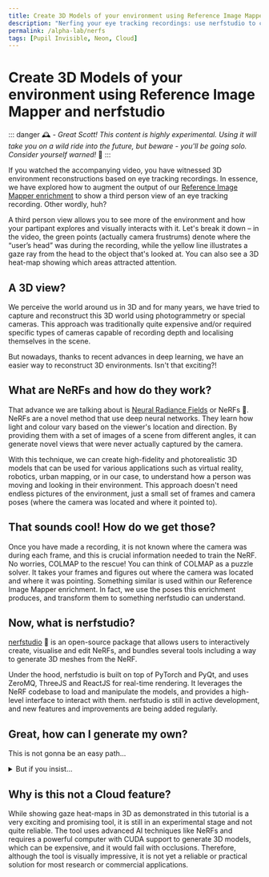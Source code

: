 ```yaml
---
title: Create 3D Models of your environment using Reference Image Mapper and nerfstudio
description: "Nerfing your eye tracking recordings: use nerfstudio to create 3D models of your environment and plot gaze in 3D."
permalink: /alpha-lab/nerfs
tags: [Pupil Invisible, Neon, Cloud]
---
```

<!-- <head> <script type="module" src="https://ajax.googleapis.com/ajax/libs/model-viewer/3.0.1/model-viewer.min.js"></script> </head> -->
# Create 3D Models of your environment using Reference Image Mapper and nerfstudio

<TagLinks />
<Youtube src="7W2DCkPfFLE"/>

::: danger
🕰️ - *Great Scott! This content is highly experimental. Using it will take you on a wild ride into the future, but beware - you'll be going solo. Consider yourself warned!* 🎢
:::

If you watched the accompanying video, you have witnessed 3D environment reconstructions based on eye tracking recordings. In essence, we have explored how to augment the output of our [Reference Image Mapper enrichment](/enrichments/reference-image-mapper/) to show a third person view of an eye tracking recording. Other wordly, huh?

A third person view allows you to see more of the environment and how your partipant explores and visually interacts with it. Let's break it down – in the video, the green points (actually camera frustrums) denote where the “user’s head” was during the recording, while the yellow line illustrates a gaze ray from the head to the object that's looked at. You can also see a 3D heat-map showing which areas attracted attention.

## A 3D view?

We perceive the world around us in 3D and for many years, we have tried to capture and reconstruct this 3D world using photogrammetry or special cameras. This approach was traditionally quite expensive and/or required specific types of cameras capable of recording depth and localising themselves in the scene.

But nowadays, thanks to recent advances in deep learning, we have an easier way to reconstruct 3D environments. Isn't that exciting?!

## What are NeRFs and how do they work?

That advance we are talking about is [Neural Radiance Fields](https://arxiv.org/pdf/2003.08934.pdf) or NeRFs 🔫. NeRFs are a novel method that use deep neural networks. They learn how light and colour vary based on the viewer's location and direction. By providing them with a set of images of a scene from different angles, it can generate novel views that were never actually captured by the camera.

With this technique, we can create high-fidelity and photorealistic 3D models that can be used for various applications such as virtual reality, robotics, urban mapping, or in our case, to understand how a person was moving and looking in their environment. This approach doesn't need endless pictures of the environment, just a small set of frames and camera poses (where the camera was located and where it pointed to).

## That sounds cool! How do we get those?

Once you have made a recording, it is not known where the camera was during each frame, and this is crucial information needed to train the NeRF. No worries, COLMAP to the rescue! You can think of COLMAP as a puzzle solver. It takes your frames and figures out where the camera was located and where it was pointing. Something similar is used within our Reference Image Mapper enrichment. In fact, we use the poses this enrichment produces, and transform them to something nerfstudio can understand.

## Now, what is nerfstudio?

[nerfstudio](https://docs.nerf.studio/en/latest/) 🚜 is an open-source package that allows users to interactively create, visualise and edit NeRFs, and bundles several tools including a way to generate 3D meshes from the NeRF.

Under the hood, nerfstudio is built on top of PyTorch and PyQt, and uses ZeroMQ, ThreeJS and ReactJS for real-time rendering. It leverages the NeRF codebase to load and manipulate the models, and provides a high-level interface to interact with them. nerfstudio is still in active development, and new features and improvements are being added regularly.

## Great, how can I generate my own?

This is not gonna be an easy path... 

<details>
    <summary>But if you insist...</summary><br>
<!-- This is collapsed   -->
    
### What you'll need

- A powerful computer with CUDA support (e.g. an Nvidia GPU) is a **must** for this to work
- A completed Reference Image Mapper enrichment (static environments work best here, like in the accompanying videos)
- Your computer needs to support [openGL](https://www.opengl.org/), which sadly excludes Macs.

### Get your development environment ready

Follow nerfstudio [installation guide](https://docs.nerf.studio/en/latest/quickstart/installation.html), to install the dependencies and nerfstudio from source. 
Alternatively, here is the basic code to create a [*conda*](https://anaconda.org/) environment that can run this:

Creating the CONDA environment and installing COLMAP:
```bash
conda create --name {ENV_NAME} python=3.8
conda activate {ENV_NAME}
conda install-c conda-forge colmap
pip install -U pip setuptools
```

Checkout which CUDA version you have and install the appropiate pytorch and torchvision wheels.

```bash 
pip install torch torchvision functorch --extra-index-url https://download.pytorch.org/whl/cu117
pip install git+https://github.com/NVlabs/tiny-cuda-nn/#subdirectory=bindings/torch
```

Installing further dependencies:

```bash
pip install glfw
pip install pyrr
pip install trimesh
pip install PyOpenGL
pip install PyOpenGL_accelerate
```

Cloning the mapping tool and installing it:

```bash
# Get gaze mapping repo
git clone https://github.com/pupil-labs/pyflux.git pyflux
cd pyflux
pip install -e .
```

Cloning the nerfstudio repository at 0.1.19, and intsalling it:
  
```bash
cd ..
git clone https://github.com/nerfstudio-project/nerfstudio.git nerfstudio_git #Clone it at 0.1.16
cd nerfstudio_git
git checkout 7ae2fce
pip install -e .
```

If everything went sucessfully, it will take you around 20 minutes to install everything.
    
### Generate a token
Now, you will need a developer token from Pupil Cloud, so click on your profile picture at the top right of the page, select "Account Settings" on the drop-down. On the left side panel click on the "Developer" section and "New Token".

Once showing, copy the token. Note that you won't be able to see it again, so please store it securely and if you ever doubt if you expose it, delete it and create a new one.

<!-- <div class="mb-4" style="display:flex;justify-content:center;">
  <v-img class="rounded" :src="require('../media/alpha-lab/generate-token.png')" 
  width="100%" 
  alt="Screenshot of Cloud Developer's page with tokens generated"
  title="Screenshot of Cloud Developer's page with tokens generated" />
</div> -->
<!-- TODO: UPDATE IMAGE -->
    
### Time to define your parameters

Navigate to your `pyflux` folder. Inside the `pyflux` repository folder you will find a `config.json` file where you can directly change the paths, IDs and token to your own. See the description below for a better understanding of each field.

```json
{
    "NERFSTUDIO_PATH": "/nerfstudio", # Path to your nerfstudio git clone
    "BASE_PATH": "/nerf_dir", # Path for a working directory, whichever you want
    "API_KEY": "XgZUjCbXbZwjg2v4JzCs6hbkygjsYWHTBSooXXXXXXXX", # API key from Pupil Cloud
    "WORKSPACE_ID": "f66d330c-1fa1-425d-938a-36be565XXXXX", 
    "PROJECT_ID": "29119766-3635-4f0f-af57-db0896dXXXXX",
    "ENRICHMENT_ID": "95882476-0a10-4d8e-9941-fe0f77eXXXXX",
    "EXPERIMENT_NAME": "building", # The experiment name of your choice
    "bbox": 2.3, # Bounding box size for nerfstudio
    "far_plane": 7.0 # Far plane clip for the OpenGL visualisation
}
```
    
### Time to run it.
    
With the conda environment active, the ids set on the config file and on the pyflux folder, we will run the following comands in the terminal:
    
`python prepare_enrichment.py`

This will download ALL recordings in the enrichment to `{BASE_PATH}/{EXPERIMENT_NAME}` that we defined on the JSON file. It will also prepare a set of frames to be used by NERF.
    
#### Time to "cherry pick" frames
    
It's time for some manual labour, so navigate to `{BASE_PATH}/{EXPERIMENT_NAME}/raw_frames` and remove all those frames where there is any occlusion, such as the Companion Device (phone) or body parts (like your hands). Otherwise, you will end up with a weird mesh or fancy piece of abstract art.

### Continue running it
    
Run `python pyflux/consolidate_raw_frames.py` in your terminal, to reorganise the frames.
    
Run `python pyflux/run_nerfstudio.py`, this will run colmap on the selected frames, train the NeRF and export the mesh. 
    
::: warning
Depending on amount of GPU RAM, running the mesh export from the same run as the NeRF training causes problems. <br> In that case run `run_nerfstudio.py` again, only for the export (set flags in code). <br> You will also have to get the right value for timestamp from the `{BASE_PATH}/outputs/{EXPERIMENT_NAME}/nerfacto` folder. 
:::

If you got to here, congrats! You are almost there. By now, you should already have a 3D model, like the one below:
    
<div class="mb-4" style="display:flex;justify-content:center;">
  <v-img class="rounded" :src="require('../media/alpha-lab/nerf.png')" 
  width="100%" 
  alt="An example of a 3D model generated by NeRF of a building faccade in Berlin"
  title="An example of a 3D model generated by NeRF of a building faccade in Berlin" />
</div>

<!-- <template>
  <div>
    <model-viewer src="../public/assets/building.glb" ar ar-modes="webxr scene-viewer quick-look" camera-controls poster="poster.png" shadow-intensity="1">
    <div class="progress-bar hide" slot="progress-bar">
        <div class="update-bar"></div>
    </div>
    <button slot="ar-button" id="ar-button">
        View in your space
    </button>
    </model-viewer>
  </div>
</template> -->


### To Blender!
    
Now it's time again for more manual fine-tuning, you will need to use [Blender](https://www.blender.org/) or Maya to open the mesh export `.obj` `({BASE_PATH}/exports/{EXPERIMENT_NAME}/mesh.obj)`, prune it if necesary, and export it as `.ply` format.

    
### Almost there!
    
The only step missing now is to generate a video like the one on the header of this article. Let's create the visualisation!
    
`python pyflux/viz/rimviz.py`
    
This will open a new window on your computer with OpenGL and create a visualisation. So there you go! 
    
You can close anytime the visualisation by pressing `ESC` or it will close after the recording is over.

::: warning
The code right now will generate the visualisation, taking all recordings from the enrichment. If you want to generate a visualisation for a specific recording, you will have to change the code of pyflux.
:::

</details>

## Why is this not a Cloud feature?

While showing gaze heat-maps in 3D as demonstrated in this tutorial is a very exciting and promising tool, it is still in an experimental stage and not quite reliable. The tool uses advanced AI techniques like NeRFs and requires a powerful computer with CUDA support to generate 3D models, which can be expensive, and it would fail with occlusions. Therefore, although the tool is visually impressive, it is not yet a reliable or practical solution for most research or commercial applications.
